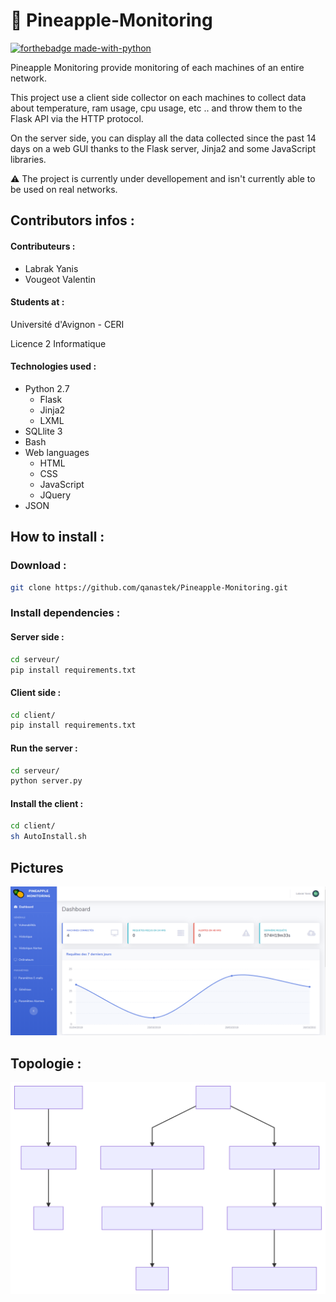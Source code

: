 # :pineapple: Pineapple-Monitoring

[![forthebadge made-with-python](http://ForTheBadge.com/images/badges/made-with-python.svg)](https://www.python.org/)

Pineapple Monitoring provide monitoring of each machines of an entire network.

This project use a client side collector on each machines to collect data about temperature, ram usage, cpu usage, etc .. and throw them to the Flask API via the HTTP protocol.

On the server side, you can display all the data collected since the past 14 days on a web GUI thanks to the Flask server, Jinja2 and some JavaScript libraries.

:warning: The project is currently under devellopement and isn't currently able to be used on real networks.

## Contributors infos :

#### Contributeurs :
* Labrak Yanis
* Vougeot Valentin

#### Students at :

Université d'Avignon - CERI

Licence 2 Informatique

#### Technologies used :

* Python 2.7
    * Flask
    * Jinja2
    * LXML
* SQLlite 3
* Bash
* Web languages
    * HTML
    * CSS
    * JavaScript
    * JQuery
* JSON

## How to install :

### Download :

```bash
git clone https://github.com/qanastek/Pineapple-Monitoring.git
```

### Install dependencies :

#### Server side :
```bash
cd serveur/
pip install requirements.txt
```

#### Client side :
```bash
cd client/
pip install requirements.txt
```

#### Run the server :
```bash
cd serveur/
python server.py
```

#### Install the client :
```bash
cd client/
sh AutoInstall.sh
```

## Pictures

![Main page](github/example.PNG)

## Topologie :

![Diagramme](./mermaid-diagram.svg)
